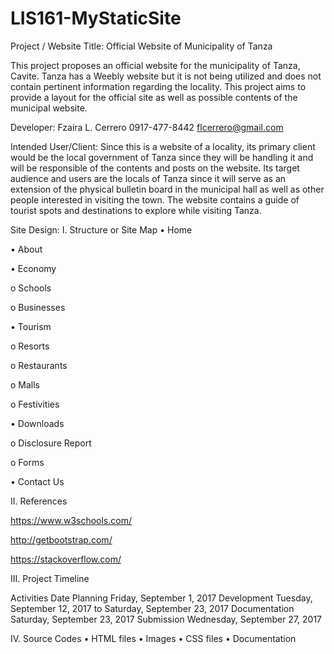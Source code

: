 # LIS161-MyStaticSite

Project / Website Title:
Official Website of Municipality of Tanza

This project proposes an official website for the municipality of Tanza, Cavite. Tanza has a Weebly website but it is not being utilized and does not contain pertinent information regarding the locality. This project aims to provide a layout for the official site as well as possible contents of the municipal website.

Developer:
Fzaira L. Cerrero
0917-477-8442
flcerrero@gmail.com

Intended User/Client:
Since this is a website of a locality, its primary client would be the local government of Tanza since they will be handling it and will be responsible of the contents and posts on the website. Its target audience and users are the locals of Tanza since it will serve as an extension of the physical bulletin board in the municipal hall as well as other people interested in visiting the town. The website contains a guide of tourist spots and destinations to explore while visiting Tanza.

Site Design:
I.	Structure or Site Map
•	Home

•	About

•	Economy

o	Schools

o	Businesses

•	Tourism

o	Resorts

o	Restaurants

o	Malls

o	Festivities

•	Downloads

o	Disclosure Report

o	Forms

•	Contact Us

II.	References

https://www.w3schools.com/

http://getbootstrap.com/

https://stackoverflow.com/

III.	Project Timeline

Activities	Date
Planning	Friday, September 1, 2017
Development	Tuesday, September 12, 2017 to Saturday, September 23, 2017
Documentation	Saturday, September 23, 2017
Submission	Wednesday, September 27, 2017

IV.	Source Codes
•	HTML files
•	Images
•	CSS files
•	Documentation
